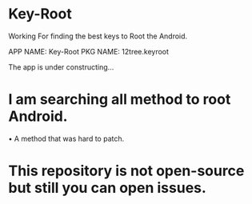 # Key-Root
Working For finding the best keys to Root the Android.

APP NAME: Key-Root
PKG NAME: 12tree.keyroot

The app is under constructing...
# I am searching all method to root Android.
 • A method that was hard to patch.

# This repository is not open-source but still you can open issues.
